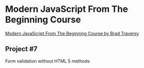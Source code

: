 # Modern JavaScript From The Beginning Course

[Modern JavaScript From The Beginning Course by Brad Traversy](https://www.udemy.com/modern-javascript-from-the-beginning/)

## Project \#7

Form validation without HTML 5 methods
